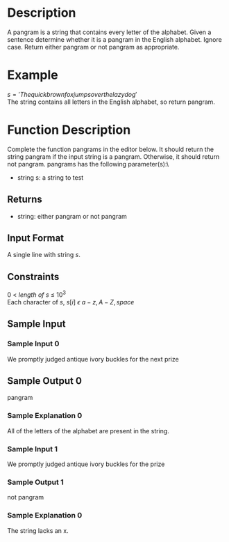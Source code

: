 # Description
A pangram is a string that contains every letter of the alphabet. Given a sentence determine whether it is a pangram in the English alphabet. Ignore case. Return either pangram or not pangram as appropriate.

# Example
$s='The quick brown fox jumps over the lazy dog'$\
The string contains all letters in the English alphabet, so return pangram.


# Function Description
Complete the function pangrams in the editor below. It should return the string pangram if the input string is a pangram. Otherwise, it should return not pangram.
pangrams has the following parameter(s):\
- string s: a string to test


## Returns
- string: either pangram or not pangram


## Input Format
A single line with string $s$.


## Constraints
$0\ <\ length\ of\ s\ \leq\ 10^3$\
Each character of $s$, $s[i]\ \epsilon\ {a-z,A-Z,space}$ 


## Sample Input
### Sample Input 0
We promptly judged antique ivory buckles for the next prize

## Sample Output 0
pangram

### Sample Explanation 0
All of the letters of the alphabet are present in the string.

### Sample Input 1
We promptly judged antique ivory buckles for the prize

### Sample Output 1
not pangram

### Sample Explanation 0
The string lacks an x.